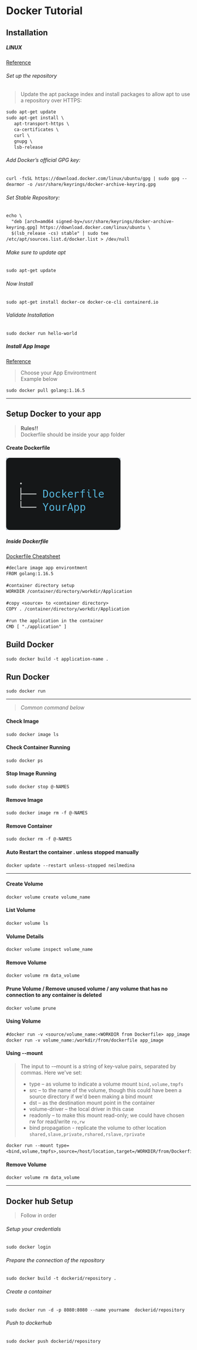 # Docker Tutorial

## Installation

##### LINUX

[Reference](https://docs.docker.com/engine/install/ubuntu/ "Linux Installation Guide")

###### Set up the repository
> Update the apt package index and install packages to allow apt to use a repository over HTTPS:

 ```
 sudo apt-get update
 sudo apt-get install \
    apt-transport-https \
    ca-certificates \
    curl \
    gnupg \
    lsb-release
  ```
    
###### Add Docker’s official GPG key:

```
curl -fsSL https://download.docker.com/linux/ubuntu/gpg | sudo gpg --dearmor -o /usr/share/keyrings/docker-archive-keyring.gpg
```

###### Set Stable Repository:

```
echo \
  "deb [arch=amd64 signed-by=/usr/share/keyrings/docker-archive-keyring.gpg] https://download.docker.com/linux/ubuntu \
  $(lsb_release -cs) stable" | sudo tee /etc/apt/sources.list.d/docker.list > /dev/null
```

###### Make sure to update apt

```
sudo apt-get update
```

###### Now Install

```
sudo apt-get install docker-ce docker-ce-cli containerd.io
```

###### Validate Installation

```
sudo docker run hello-world
```

##### Install App Image

[Reference](https://hub.docker.com/search?q=&type=image "App Images")

> Choose your App Environtment <br>
> Example below

```
sudo docker pull golang:1.16.5
```
--------------------

## Setup Docker to your app

> **Rules!!** <br>
> Dockerfile should be inside your app folder


#### Create Dockerfile

<img src="tree.png" alt="tree"  />

##### Inside Dockerfile
[Dockerfile Cheatsheet](https://onecompiler.com/cheatsheets/dockerfile "Cheatsheet")


```
#declare image app environtment
FROM golang:1.16.5

#container directory setup
WORKDIR /container/directory/workdir/Application

#copy <source> to <container directory>
COPY . /container/directory/workdir/Application

#run the application in the container
CMD [ "./application" ]
```

## Build Docker

```
sudo docker build -t application-name .
```


## Run Docker

```
sudo docker run
```
----------------------

> *Common command below*

#### Check Image

```
sudo docker image ls
```

#### Check Container Running

```
sudo docker ps
```

#### Stop Image Running

```
sudo docker stop @-NAMES
```

#### Remove Image

```
sudo docker image rm -f @-NAMES
```

#### Remove Container

```
sudo docker rm -f @-NAMES
```

#### Auto Restart the container . unless stopped manually

```
docker update --restart unless-stopped neilmedina
```

---------------------

#### Create Volume

```
docker volume create volume_name
```

#### List Volume

```
docker volume ls
```

#### Volume Details

```
docker volume inspect volume_name
```

#### Remove Volume

```
docker volume rm data_volume
```

#### Prune Volume / Remove unused volume / any volume that has no connection to any container is deleted

```
docker volume prune
```

#### Using Volume

```
#docker run -v <source/volume_name:<WORKDIR from Dockerfile> app_image
docker run -v volume_name:/workdir/from/dockerfile app_image
```

#### Using --mount
> The input to -–mount is a string of key-value pairs, separated by commas. Here we've set:
>
> - type – as volume to indicate a volume mount `bind,volume,tmpfs`
> - src – to the name of the volume, though this could have been a source directory if we'd been making a bind mount
> - dst – as the destination mount point in the container
> - volume-driver – the local driver in this case
> - readonly – to make this mount read-only; we could have chosen rw for read/write `ro,rw`
> - bind propagation - replicate the volume to other location `shared,slave,private,rshared,rslave,rprivate`
```
docker run --mount type=<bind,volume,tmpfs>,source=/host/location,target=/WORKDIR/from/Dockerfile
```

#### Remove Volume

```
docker volume rm data_volume
```



-------------------------

## Docker hub Setup

> Follow in order

###### Setup your credentials

```
sudo docker login
```
###### Prepare the connection of the repository

```
sudo docker build -t dockerid/repository .
```
###### Create a container

```
sudo docker run -d -p 8080:8080 --name yourname  dockerid/repository
```
###### Push to dockerhub

```
sudo docker push dockerid/repository
```
